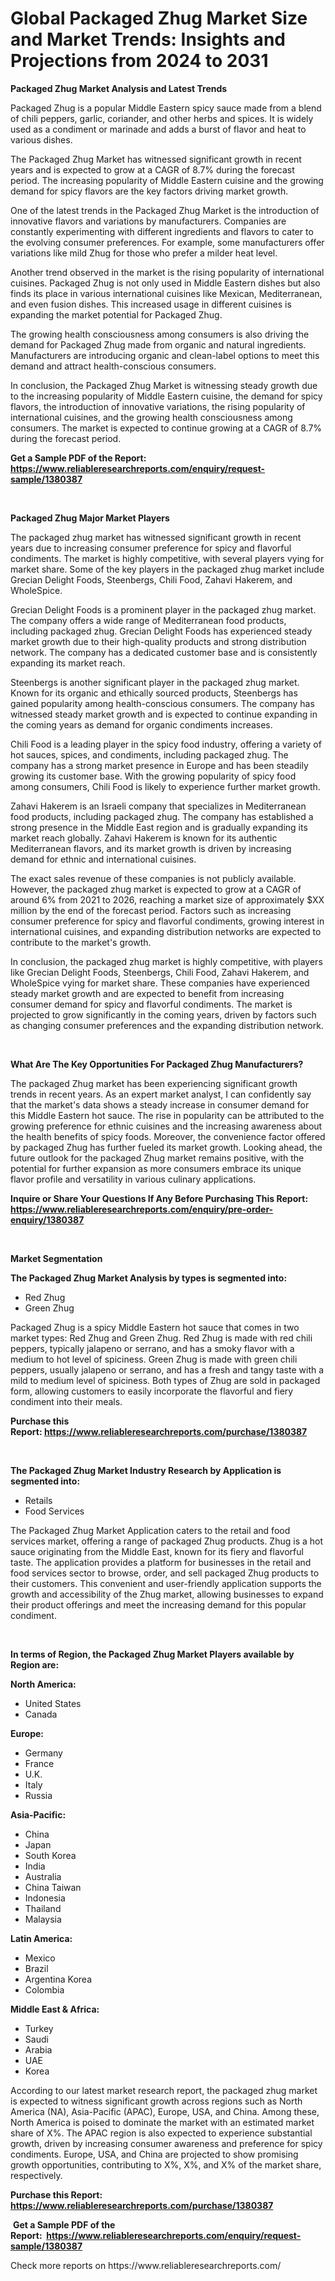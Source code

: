 <p><h1>Global Packaged Zhug Market Size and Market Trends: Insights and Projections from 2024 to 2031</h1></p><p><strong>Packaged Zhug Market Analysis and Latest Trends</strong></p>
<p><p>Packaged Zhug is a popular Middle Eastern spicy sauce made from a blend of chili peppers, garlic, coriander, and other herbs and spices. It is widely used as a condiment or marinade and adds a burst of flavor and heat to various dishes.</p><p>The Packaged Zhug Market has witnessed significant growth in recent years and is expected to grow at a CAGR of 8.7% during the forecast period. The increasing popularity of Middle Eastern cuisine and the growing demand for spicy flavors are the key factors driving market growth.</p><p>One of the latest trends in the Packaged Zhug Market is the introduction of innovative flavors and variations by manufacturers. Companies are constantly experimenting with different ingredients and flavors to cater to the evolving consumer preferences. For example, some manufacturers offer variations like mild Zhug for those who prefer a milder heat level.</p><p>Another trend observed in the market is the rising popularity of international cuisines. Packaged Zhug is not only used in Middle Eastern dishes but also finds its place in various international cuisines like Mexican, Mediterranean, and even fusion dishes. This increased usage in different cuisines is expanding the market potential for Packaged Zhug.</p><p>The growing health consciousness among consumers is also driving the demand for Packaged Zhug made from organic and natural ingredients. Manufacturers are introducing organic and clean-label options to meet this demand and attract health-conscious consumers.</p><p>In conclusion, the Packaged Zhug Market is witnessing steady growth due to the increasing popularity of Middle Eastern cuisine, the demand for spicy flavors, the introduction of innovative variations, the rising popularity of international cuisines, and the growing health consciousness among consumers. The market is expected to continue growing at a CAGR of 8.7% during the forecast period.</p></p>
<p><strong>Get a Sample PDF of the Report:&nbsp; <a href="https://www.reliableresearchreports.com/enquiry/request-sample/1380387">https://www.reliableresearchreports.com/enquiry/request-sample/1380387</a></strong></p>
<p>&nbsp;</p>
<p><strong>Packaged Zhug Major Market Players</strong></p>
<p><p>The packaged zhug market has witnessed significant growth in recent years due to increasing consumer preference for spicy and flavorful condiments. The market is highly competitive, with several players vying for market share. Some of the key players in the packaged zhug market include Grecian Delight Foods, Steenbergs, Chili Food, Zahavi Hakerem, and WholeSpice.</p><p>Grecian Delight Foods is a prominent player in the packaged zhug market. The company offers a wide range of Mediterranean food products, including packaged zhug. Grecian Delight Foods has experienced steady market growth due to their high-quality products and strong distribution network. The company has a dedicated customer base and is consistently expanding its market reach.</p><p>Steenbergs is another significant player in the packaged zhug market. Known for its organic and ethically sourced products, Steenbergs has gained popularity among health-conscious consumers. The company has witnessed steady market growth and is expected to continue expanding in the coming years as demand for organic condiments increases.</p><p>Chili Food is a leading player in the spicy food industry, offering a variety of hot sauces, spices, and condiments, including packaged zhug. The company has a strong market presence in Europe and has been steadily growing its customer base. With the growing popularity of spicy food among consumers, Chili Food is likely to experience further market growth.</p><p>Zahavi Hakerem is an Israeli company that specializes in Mediterranean food products, including packaged zhug. The company has established a strong presence in the Middle East region and is gradually expanding its market reach globally. Zahavi Hakerem is known for its authentic Mediterranean flavors, and its market growth is driven by increasing demand for ethnic and international cuisines.</p><p>The exact sales revenue of these companies is not publicly available. However, the packaged zhug market is expected to grow at a CAGR of around 6% from 2021 to 2026, reaching a market size of approximately $XX million by the end of the forecast period. Factors such as increasing consumer preference for spicy and flavorful condiments, growing interest in international cuisines, and expanding distribution networks are expected to contribute to the market's growth.</p><p>In conclusion, the packaged zhug market is highly competitive, with players like Grecian Delight Foods, Steenbergs, Chili Food, Zahavi Hakerem, and WholeSpice vying for market share. These companies have experienced steady market growth and are expected to benefit from increasing consumer demand for spicy and flavorful condiments. The market is projected to grow significantly in the coming years, driven by factors such as changing consumer preferences and the expanding distribution network.</p></p>
<p>&nbsp;</p>
<p><strong>What Are The Key Opportunities For Packaged Zhug Manufacturers?</strong></p>
<p><p>The packaged Zhug market has been experiencing significant growth trends in recent years. As an expert market analyst, I can confidently say that the market's data shows a steady increase in consumer demand for this Middle Eastern hot sauce. The rise in popularity can be attributed to the growing preference for ethnic cuisines and the increasing awareness about the health benefits of spicy foods. Moreover, the convenience factor offered by packaged Zhug has further fueled its market growth. Looking ahead, the future outlook for the packaged Zhug market remains positive, with the potential for further expansion as more consumers embrace its unique flavor profile and versatility in various culinary applications.</p></p>
<p><strong>Inquire or Share Your Questions If Any Before Purchasing This Report: <a href="https://www.reliableresearchreports.com/enquiry/pre-order-enquiry/1380387">https://www.reliableresearchreports.com/enquiry/pre-order-enquiry/1380387</a></strong></p>
<p>&nbsp;</p>
<p><strong>Market Segmentation</strong></p>
<p><strong>The Packaged Zhug Market Analysis by types is segmented into:</strong></p>
<p><ul><li>Red Zhug</li><li>Green Zhug</li></ul></p>
<p><p>Packaged Zhug is a spicy Middle Eastern hot sauce that comes in two market types: Red Zhug and Green Zhug. Red Zhug is made with red chili peppers, typically jalapeno or serrano, and has a smoky flavor with a medium to hot level of spiciness. Green Zhug is made with green chili peppers, usually jalapeno or serrano, and has a fresh and tangy taste with a mild to medium level of spiciness. Both types of Zhug are sold in packaged form, allowing customers to easily incorporate the flavorful and fiery condiment into their meals.</p></p>
<p><strong>Purchase this Report:&nbsp;<a href="https://www.reliableresearchreports.com/purchase/1380387">https://www.reliableresearchreports.com/purchase/1380387</a></strong></p>
<p>&nbsp;</p>
<p><strong>The Packaged Zhug Market Industry Research by Application is segmented into:</strong></p>
<p><ul><li>Retails</li><li>Food Services</li></ul></p>
<p><p>The Packaged Zhug Market Application caters to the retail and food services market, offering a range of packaged Zhug products. Zhug is a hot sauce originating from the Middle East, known for its fiery and flavorful taste. The application provides a platform for businesses in the retail and food services sector to browse, order, and sell packaged Zhug products to their customers. This convenient and user-friendly application supports the growth and accessibility of the Zhug market, allowing businesses to expand their product offerings and meet the increasing demand for this popular condiment.</p></p>
<p>&nbsp;</p>
<p><strong>In terms of Region, the Packaged Zhug Market Players available by Region are:</strong></p>
<p>
    <p> <strong> North America: </strong>
        <ul>
            <li>United States</li>
            <li>Canada</li>
        </ul>
        </p> 
    <p> <strong> Europe: </strong>
        <ul>
            <li>Germany</li>
            <li>France</li>
            <li>U.K.</li>
            <li>Italy</li>
            <li>Russia</li>
        </ul>
        </p> 
    <p> <strong> Asia-Pacific: </strong>
        <ul>
            <li>China</li>
            <li>Japan</li>
            <li>South Korea</li>
            <li>India</li>
            <li>Australia</li>
            <li>China Taiwan</li>
            <li>Indonesia</li>
            <li>Thailand</li>
            <li>Malaysia</li>
        </ul>
        </p> 
    <p> <strong> Latin America: </strong>
        <ul>
            <li>Mexico</li>
            <li>Brazil</li>
            <li>Argentina Korea</li>
            <li>Colombia</li>
        </ul>
        </p> 
    <p> <strong> Middle East & Africa: </strong>
        <ul>
            <li>Turkey</li>
            <li>Saudi</li>
            <li>Arabia</li>
            <li>UAE</li>
            <li>Korea</li>
        </ul>
    </p>
    </p>
<p><p>According to our latest market research report, the packaged zhug market is expected to witness significant growth across regions such as North America (NA), Asia-Pacific (APAC), Europe, USA, and China. Among these, North America is poised to dominate the market with an estimated market share of X%. The APAC region is also expected to experience substantial growth, driven by increasing consumer awareness and preference for spicy condiments. Europe, USA, and China are projected to show promising growth opportunities, contributing to X%, X%, and X% of the market share, respectively.</p></p>
<p><strong>Purchase this Report: <a href="https://www.reliableresearchreports.com/purchase/1380387">https://www.reliableresearchreports.com/purchase/1380387</a></strong></p>
<p>&nbsp;<strong>Get a Sample PDF of the Report:&nbsp;&nbsp;<a href="https://www.reliableresearchreports.com/enquiry/request-sample/1380387">https://www.reliableresearchreports.com/enquiry/request-sample/1380387</a></strong></p>
<p><strong></strong></p>
<p>Check more reports on https://www.reliableresearchreports.com/</p>